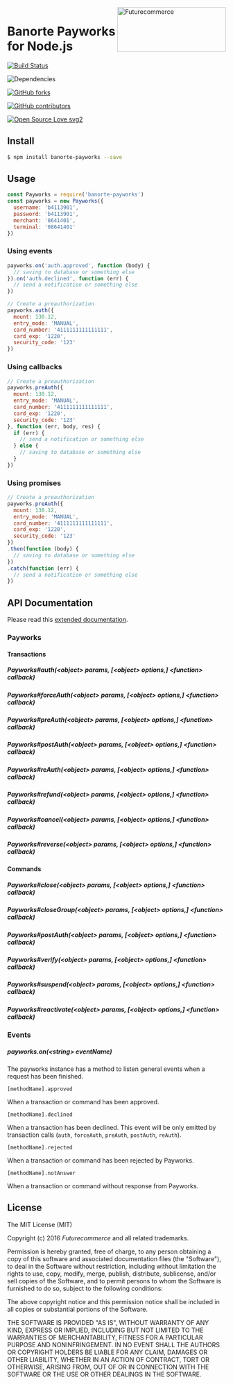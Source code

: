 <img src="http://res.cloudinary.com/cloudinary4yopping/image/upload/v1458266051/logos/futurecommerce.png" alt="Futurecommerce" align="right" width="250" height="103"/>

Banorte Payworks for Node.js
================================

[![Build Status](https://travis-ci.org/4yopping/banorte-payworks.svg?branch=master)](https://travis-ci.org/4yopping/banorte-payworks)

![Dependencies](https://david-dm.org/4yopping/node-odoo.svg)

[![GitHub forks](https://img.shields.io/github/forks/Naereen/StrapDown.js.svg?style=social&label=Fork&maxAge=2592000)](https://GitHub.com/Naereen/StrapDown.js/network/)

[![GitHub contributors](https://img.shields.io/github/contributors/Naereen/StrapDown.js.svg)](https://GitHub.com/Naereen/StrapDown.js/graphs/contributors/)

[![Open Source Love svg2](https://badges.frapsoft.com/os/v2/open-source.svg?v=103)](https://github.com/ellerbrock/open-source-badges/)

## Install

```bash
$ npm install banorte-payworks --save
```

## Usage

```js
const Payworks = require('banorte-payworks')
const payworks = new Payworks({
  username: 'b4113901',
  password: 'b4113901',
  merchant: '8641401',
  terminal: '08641401'
})
```

### Using events

```js
payworks.on('auth.approved', function (body) {
  // saving to database or something else
}).on('auth.declined', function (err) {
  // send a notification or something else
})

// Create a preauthorization
payworks.auth({
  mount: 130.12,
  entry_mode: 'MANUAL',
  card_number: '4111111111111111',
  card_exp: '1220',
  security_code: '123'
})
```

### Using callbacks

```js
// Create a preauthorization
payworks.preAuth({
  mount: 130.12,
  entry_mode: 'MANUAL',
  card_number: '4111111111111111',
  card_exp: '1220',
  security_code: '123'
}, function (err, body, res) {
  if (err) {
    // send a notification or something else
  } else {
    // saving to database or something else
  }
})
```

### Using promises

```js
// Create a preauthorization
payworks.preAuth({
  mount: 130.12,
  entry_mode: 'MANUAL',
  card_number: '4111111111111111',
  card_exp: '1220',
  security_code: '123'
})
.then(function (body) {
  // saving to database or something else
})
.catch(function (err) {
  // send a notification or something else
})
```

## API Documentation

Please read this [extended documentation](http://4yopping.github.io/banorte-payworks).

### Payworks

#### Transactions

##### Payworks#auth(\<object\> params, [\<object\> options,] \<function\> callback)
##### Payworks#forceAuth(\<object\> params, [\<object\> options,] \<function\> callback)
##### Payworks#preAuth(\<object\> params, [\<object\> options,] \<function\> callback)
##### Payworks#postAuth(\<object\> params, [\<object\> options,] \<function\> callback)
##### Payworks#reAuth(\<object\> params, [\<object\> options,] \<function\> callback)
##### Payworks#refund(\<object\> params, [\<object\> options,] \<function\> callback)
##### Payworks#cancel(\<object\> params, [\<object\> options,] \<function\> callback)
##### Payworks#reverse(\<object\> params, [\<object\> options,] \<function\> callback)

#### Commands

##### Payworks#close(\<object\> params, [\<object\> options,] \<function\> callback)
##### Payworks#closeGroup(\<object\> params, [\<object\> options,] \<function\> callback)
##### Payworks#postAuth(\<object\> params, [\<object\> options,] \<function\> callback)
##### Payworks#verify(\<object\> params, [\<object\> options,] \<function\> callback)
##### Payworks#suspend(\<object\> params, [\<object\> options,] \<function\> callback)
##### Payworks#reactivate(\<object\> params, [\<object\> options,] \<function\> callback)

### Events

##### payworks.on(\<string\> eventName)

The payworks instance has a method to listen general events when a request has been finished.

`[methodName].approved`

When a transaction or command has been approved.

`[methodName].declined`

When a transaction has been declined. This event will be only emitted by transaction calls (`auth`, `forceAuth`, `preAuth`, `postAuth`, `reAuth`).

`[methodName].rejected`

When a transaction or command has been rejected by Payworks.

`[methodName].notAnswer`

When a transaction or command without response from Payworks.


## License

The MIT License (MIT)

Copyright (c) 2016 *Futurecommerce* and all related trademarks.

Permission is hereby granted, free of charge, to any person obtaining a copy of this software and associated documentation files (the "Software"), to deal in the Software without restriction, including without limitation the rights to use, copy, modify, merge, publish, distribute, sublicense, and/or sell copies of the Software, and to permit persons to whom the Software is furnished to do so, subject to the following conditions:

The above copyright notice and this permission notice shall be included in all copies or substantial portions of the Software.

THE SOFTWARE IS PROVIDED "AS IS", WITHOUT WARRANTY OF ANY KIND, EXPRESS OR IMPLIED, INCLUDING BUT NOT LIMITED TO THE WARRANTIES OF MERCHANTABILITY, FITNESS FOR A PARTICULAR PURPOSE AND NONINFRINGEMENT. IN NO EVENT SHALL THE AUTHORS OR COPYRIGHT HOLDERS BE LIABLE FOR ANY CLAIM, DAMAGES OR OTHER LIABILITY, WHETHER IN AN ACTION OF CONTRACT, TORT OR OTHERWISE, ARISING FROM, OUT OF OR IN CONNECTION WITH THE SOFTWARE OR THE USE OR OTHER DEALINGS IN THE SOFTWARE.
